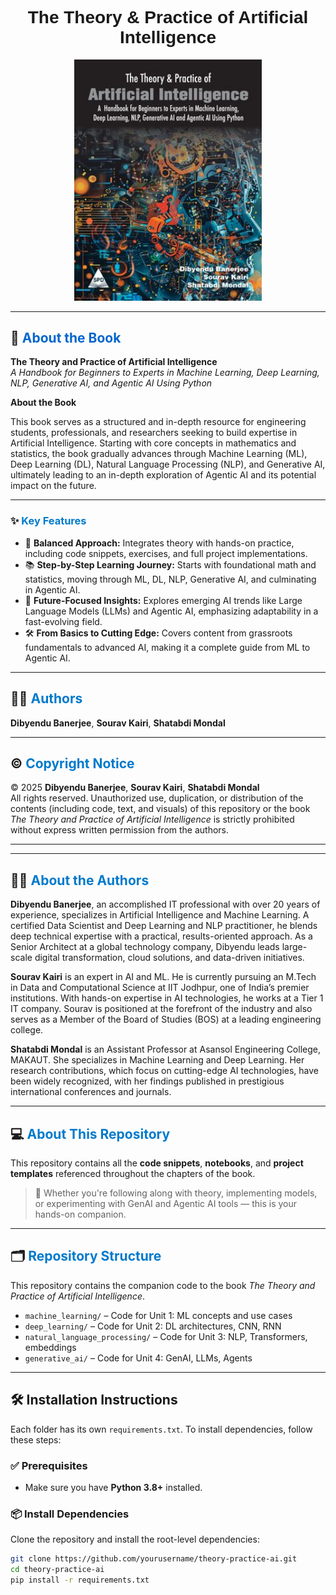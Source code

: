 <h1 align="center" style="font-family:Arial; color:#1a1a1a;">
  The Theory & Practice of Artificial Intelligence
</h1>

<p align="center">
  <img src="./9789368089469.jpg" alt="Book Cover" width="300"/>
</p>

---

## 📘 <span style="color:#0066cc;">About the Book</span>

**The Theory and Practice of Artificial Intelligence**  
*A Handbook for Beginners to Experts in Machine Learning, Deep Learning, NLP, Generative AI, and Agentic AI Using Python*

**About the Book**

This book serves as a structured and in-depth resource for engineering students, professionals, and researchers seeking to build expertise in Artificial Intelligence. Starting with core concepts in mathematics and statistics, the book gradually advances through Machine Learning (ML), Deep Learning (DL), Natural Language Processing (NLP), and Generative AI, ultimately leading to an in-depth exploration of Agentic AI and its potential impact on the future.

---


### ✨ <span style="color:#007acc;">Key Features</span>

- 🧠 **Balanced Approach:** Integrates theory with hands-on practice, including code snippets, exercises, and full project implementations.  
- 📚 **Step-by-Step Learning Journey:** Starts with foundational math and statistics, moving through ML, DL, NLP, Generative AI, and culminating in Agentic AI.  
- 🚀 **Future-Focused Insights:** Explores emerging AI trends like Large Language Models (LLMs) and Agentic AI, emphasizing adaptability in a fast-evolving field.  
- 🛠️ **From Basics to Cutting Edge:** Covers content from grassroots fundamentals to advanced AI, making it a complete guide from ML to Agentic AI.

---

## 👨‍💻 <span style="color:#007acc;">Authors</span>

**Dibyendu Banerjee**, **Sourav Kairi**, **Shatabdi Mondal**

---
## ©️ <span style="color:#007acc;">Copyright Notice</span>

© 2025 **Dibyendu Banerjee**, **Sourav Kairi**, **Shatabdi Mondal**  
All rights reserved.
Unauthorized use, duplication, or distribution of the contents (including code, text, and visuals) of this repository or the book _The Theory and Practice of Artificial Intelligence_ is strictly prohibited without express written permission from the authors.

---

---

## 👩‍🏫 <span style="color:#007acc;">About the Authors</span>

**Dibyendu Banerjee**, an accomplished IT professional with over 20 years of experience, specializes in Artificial Intelligence and Machine Learning. A certified Data Scientist and Deep Learning and NLP practitioner, he blends deep technical expertise with a practical, results-oriented approach. As a Senior Architect at a global technology company, Dibyendu leads large-scale digital transformation, cloud solutions, and data-driven initiatives.

**Sourav Kairi** is an expert in AI and ML. He is currently pursuing an M.Tech in Data and Computational Science at IIT Jodhpur, one of India’s premier institutions. With hands-on expertise in AI technologies, he works at a Tier 1 IT company. Sourav is positioned at the forefront of the industry and also serves as a Member of the Board of Studies (BOS) at a leading engineering college.

**Shatabdi Mondal** is an Assistant Professor at Asansol Engineering College, MAKAUT. She specializes in Machine Learning and Deep Learning. Her research contributions, which focus on cutting-edge AI technologies, have been widely recognized, with her findings published in prestigious international conferences and journals.

---

## 💻 <span style="color:#007acc;">About This Repository</span>

This repository contains all the **code snippets**, **notebooks**, and **project templates** referenced throughout the chapters of the book.

> 🧩 Whether you're following along with theory, implementing models, or experimenting with GenAI and Agentic AI tools — this is your hands-on companion.

---

## 🗂️ <span style="color:#007acc;">Repository Structure</span>

This repository contains the companion code to the book *The Theory and Practice of Artificial Intelligence*.

- `machine_learning/` – Code for Unit 1: ML concepts and use cases  
- `deep_learning/` – Code for Unit 2: DL architectures, CNN, RNN  
- `natural_language_processing/` – Code for Unit 3: NLP, Transformers, embeddings  
- `generative_ai/` – Code for Unit 4: GenAI, LLMs, Agents

---

## 🛠️ Installation Instructions

Each folder has its own `requirements.txt`. To install dependencies, follow these steps:

### ✅ Prerequisites

- Make sure you have **Python 3.8+** installed.

### 📦 Install Dependencies

Clone the repository and install the root-level dependencies:

```bash
git clone https://github.com/yourusername/theory-practice-ai.git
cd theory-practice-ai
pip install -r requirements.txt

